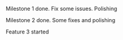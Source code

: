 Milestone 1 done. Fix some issues. Polishing

Milestone 2 done. Some fixes and polishing

Feature 3 started